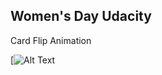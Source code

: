 ## Women's Day Udacity

Card Flip Animation

[![Alt Text](https://www.dropbox.com/s/os24ik2pm6isnfb/HWD.gif)


